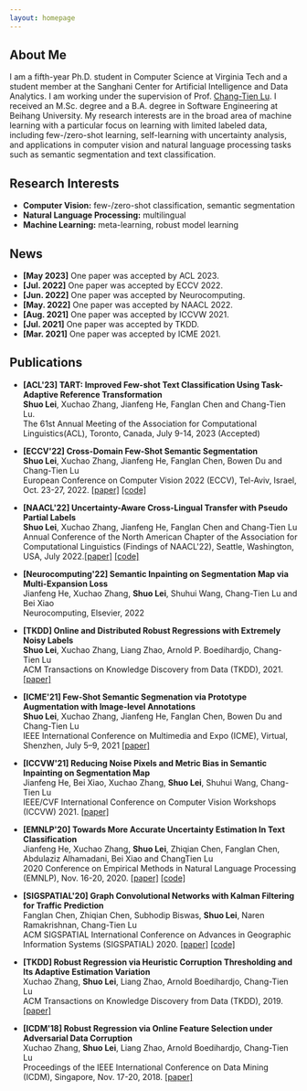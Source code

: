 ```yaml
---
layout: homepage
---
```


## About Me

I am a fifth-year Ph.D. student in Computer Science at Virginia Tech and a student member at the Sanghani Center for Artificial Intelligence and Data Analytics. I am working under the supervision of Prof. [Chang-Tien Lu](https://people.cs.vt.edu/ctlu/). I received an M.Sc. degree and a B.A. degree in Software Engineering at Beihang University. My research interests are in the broad area of machine learning with a particular focus on learning with limited labeled data, including few-/zero-shot learning, self-learning with uncertainty analysis, and applications in computer vision and natural language processing tasks such as semantic segmentation and text classification. 

## Research Interests

- **Computer Vision:** few-/zero-shot classification, semantic segmentation
- **Natural Language Processing:** multilingual
- **Machine Learning:** meta-learning, robust model learning

## News

- **[May 2023]** One paper was accepted by ACL 2023.
- **[Jul. 2022]** One paper was accepted by ECCV 2022.
- **[Jun. 2022]** One paper was accepted by Neurocomputing.
- **[May. 2022]** One paper was accepted by NAACL 2022.
- **[Aug. 2021]** One paper was accepted by ICCVW 2021.
- **[Jul. 2021]** One paper was accepted by TKDD.
- **[Mar. 2021]** One paper was accepted by ICME 2021.

## Publications

[comment]: <> (First Author)
- **[ACL'23] TART: Improved Few-shot Text Classification Using Task-Adaptive Reference Transformation**
  <br>
  **Shuo Lei**, Xuchao Zhang, Jianfeng He, Fanglan Chen and Chang-Tien Lu.
  <br>
  The 61st Annual Meeting of the Association for Computational Linguistics(ACL), Toronto, Canada, July 9-14, 2023 (Accepted)
  <br>
  
- **[ECCV'22] Cross-Domain Few-Shot Semantic Segmentation**
  <br>
  **Shuo Lei**, Xuchao Zhang, Jianfeng He, Fanglan Chen, Bowen Du and Chang-Tien Lu
  <br>
  European Conference on Computer Vision 2022 (ECCV), Tel-Aviv, Israel, Oct. 23-27, 2022. [\[paper\]](papers/eccv-cdfss.pdf) [\[code\]](https://github.com/slei109/PATNet)
  <br>
  
- **[NAACL'22] Uncertainty-Aware Cross-Lingual Transfer with Pseudo Partial Labels**
  <br>
  **Shuo Lei**, Xuchao Zhang, Jianfeng He, Fanglan Chen and Chang-Tien Lu
  <br>
  Annual Conference of the North American Chapter of the Association for Computational Linguistics (Findings of NAACL'22), Seattle, Washington, USA, July 2022.[\[paper\]](https://aclanthology.org/2022.findings-naacl.153.pdf) [\[code\]](https://github.com/slei109/CLTP)
  <br>
  
- **[Neurocomputing'22] Semantic Inpainting on Segmentation Map via Multi-Expansion Loss**
  <br>
  Jianfeng He, Xuchao Zhang, **Shuo Lei**, Shuhui Wang, Chang-Tien Lu and Bei Xiao
  <br>
  Neurocomputing, Elsevier, 2022
  <br>
  
- **[TKDD] Online and Distributed Robust Regressions with Extremely Noisy Labels**
  <br>
  **Shuo Lei**, Xuchao Zhang, Liang Zhao, Arnold P. Boedihardjo, Chang-Tien Lu  <br>
  ACM Transactions on Knowledge Discovery from Data (TKDD), 2021. [\[paper\]](https://dl.acm.org/doi/pdf/10.1145/3473038)
  <br>

- **[ICME'21] Few-Shot Semantic Segmenation via Prototype Augmentation with Image-level Annotations**
  <br>
  **Shuo Lei**, Xuchao Zhang, Jianfeng He, Fanglan Chen, Bowen Du and Chang-Tien Lu
  <br>
  IEEE International Conference on Multimedia and Expo (ICME), Virtual, Shenzhen, July 5–9, 2021 [\[paper\]](https://arxiv.org/pdf/2007.01496.pdf)
  <br>

- **[ICCVW'21] Reducing Noise Pixels and Metric Bias in Semantic Inpainting on Segmentation Map**
   <br>
   Jianfeng He, Bei Xiao, Xuchao Zhang, **Shuo Lei**, Shuhui Wang, Chang-Tien Lu
   <br>
   IEEE/CVF International Conference on Computer Vision Workshops (ICCVW) 2021. [\[paper\]](https://people.cs.vt.edu/ctlu/Publication/2021/ICCV-ICCVW-He-2021.pdf)
   <br>

- **[EMNLP'20] Towards More Accurate Uncertainty Estimation In Text Classification**
  <br>
  Jianfeng He, Xuchao Zhang, **Shuo Lei**, Zhiqian Chen, Fanglan Chen, Abdulaziz Alhamadani, Bei Xiao and ChangTien Lu
  <br>
  2020 Conference on Empirical Methods in Natural Language Processing (EMNLP), Nov. 16-20, 2020. [\[paper\]](https://aclanthology.org/2020.emnlp-main.671.pdf) [\[code\]](https://github.com/he159ok/Towards-More-Accurate-Uncertainty-Estimation-In-Text-Classification)
  <br>

- **[SIGSPATIAL'20] Graph Convolutional Networks with Kalman Filtering for Traffic Prediction**
  <br>
  Fanglan Chen, Zhiqian Chen, Subhodip Biswas, **Shuo Lei**, Naren Ramakrishnan, Chang-Tien Lu
  <br>
  ACM SIGSPATIAL International Conference on Advances in Geographic Information Systems (SIGSPATIAL) 2020. [\[paper\]](https://dl.acm.org/doi/pdf/10.1145/3397536.3422257) [\[code\]](https://github.com/Fanglanc/DKFN)
  <br>

- **[TKDD] Robust Regression via Heuristic Corruption Thresholding and Its Adaptive Estimation Variation**
  <br>
  Xuchao Zhang, **Shuo Lei**, Liang Zhao, Arnold Boedihardjo, Chang-Tien Lu
  <br>
  ACM Transactions on Knowledge Discovery from Data (TKDD), 2019. [\[paper\]](https://xuczhang.github.io/papers/tkdd19_rhct.pdf)
  <br>

- **[ICDM'18] Robust Regression via Online Feature Selection under Adversarial Data Corruption**
  <br>
  Xuchao Zhang, **Shuo Lei**, Liang Zhao, Arnold Boedihardjo, Chang-Tien Lu
  <br>
  Proceedings of the IEEE International Conference on Data Mining (ICDM), Singapore, Nov. 17-20, 2018. [\[paper\]](https://xuczhang.github.io/papers/icdm18_roofs.pdf) 
  <br>
